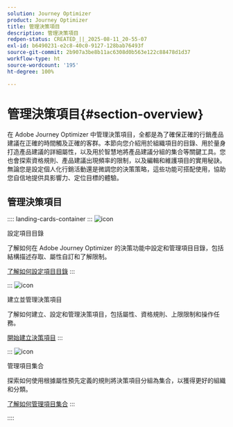 ```yaml
---
solution: Journey Optimizer
product: Journey Optimizer
title: 管理決策項目
description: 管理決策項目
redpen-status: CREATED_||_2025-08-11_20-55-07
exl-id: b6490231-e2c8-40c0-9127-128bab76493f
source-git-commit: 2b907a3be8b11ac6308d0b563e122c88478d1d37
workflow-type: ht
source-wordcount: '195'
ht-degree: 100%

---
```


# 管理決策項目{#section-overview}

在 Adobe Journey Optimizer 中管理決策項目，全都是為了確保正確的行銷產品建議在正確的時間觸及正確的客群。本節向您介紹用於組織項目的目錄、用於量身打造產品建議的詳細屬性，以及用於智慧地將產品建議分組的集合等關鍵工具。您也會探索資格規則、產品建議出現頻率的限制，以及編輯和維護項目的實用秘訣。無論您是設定個人化行銷活動還是微調您的決策策略，這些功能可搭配使用，協助您自信地提供具影響力、定位目標的體驗。

## 管理決策項目

:::: landing-cards-container
:::
![icon](https://cdn.experienceleague.adobe.com/icons/gear.svg)

設定項目目錄

了解如何在 Adobe Journey Optimizer 的決策功能中設定和管理項目目錄，包括結構描述存取、屬性自訂和了解限制。

[了解如何設定項目目錄](../using/experience-decisioning/catalogs.md)
:::

:::
![icon](https://cdn.experienceleague.adobe.com/icons/list-check.svg)

建立並管理決策項目

了解如何建立、設定和管理決策項目，包括屬性、資格規則、上限限制和操作任務。

[開始建立決策項目](../using/experience-decisioning/items.md)
:::

:::
![icon](https://cdn.experienceleague.adobe.com/icons/puzzle-piece.svg)

管理項目集合

探索如何使用根據屬性預先定義的規則將決策項目分組為集合，以獲得更好的組織和分類。

[了解如何管理項目集合](../using/experience-decisioning/collections.md)
:::

::::
